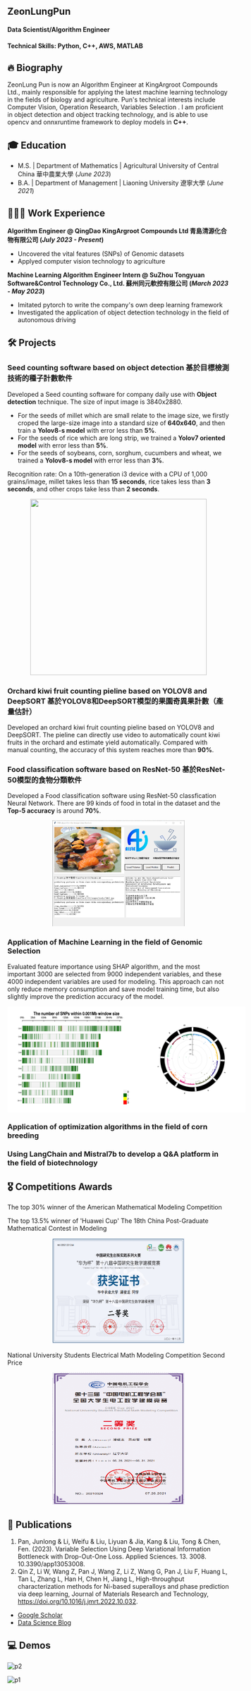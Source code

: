 ## ZeonLungPun

#### Data Scientist/Algorithm Engineer 

#### Technical Skills: Python, C++, AWS, MATLAB

## 🔥 Biography
ZeonLung Pun is now an Algorithm Engineer at KingArgroot Compounds Ltd., mainly responsible for applying the latest machine learning technology in the fields of biology and agriculture. Pun's technical interests include Computer Vision, Operation Research, Variables Selection . I am proficient in object detection and object tracking technology, and is able to use opencv and onnxruntime framework to deploy models in **C++**. 

## 🎓 Education					       		
- M.S.  | Department of Mathematics   |  Agricultural University of Central China     華中農業大學 (_June 2023_)	 			        		
- B.A.  | Department of Management    |  Liaoning University  遼寧大學  (_June 2021_)

## 🧑🏻‍💻 Work Experience
**Algorithm Engineer @ QingDao KingArgroot Compounds Ltd  青島清源化合物有限公司 (_July 2023 - Present_)**
- Uncovered the vital features (SNPs) of Genomic datasets
- Applyed computer vision technology to agriculture

**Machine Learning Algorithm Engineer Intern @ SuZhou Tongyuan Software&Control Technology Co., Ltd.  蘇州同元軟控有限公司   (_March 2023 - May 2023_)**
- Imitated pytorch to write the company's own deep learning framework
- Investigated the application of object detection technology in the field of autonomous driving


## 🛠 Projects
### Seed counting software based on object detection       基於目標檢測技術的種子計數軟件


Developed a Seed counting software for company daily use with  **Object detection** technique. The size of input image is 3840x2880.
- For the seeds of millet which are small relate to the image size, we firstly croped the large-size image into a standard size of **640x640**, and then train a **Yolov8-s model** with error less than **5%**.
- For the seeds of rice which are long strip, we trained a **Yolov7 oriented model** with error less than **5%**.
- For the seeds of soybeans, corn, sorghum, cucumbers and wheat,  we trained a **Yolov8-s model**  with error less than **3%**.

Recognition rate: On a 10th-generation i3 device with a CPU of 1,000 grains/image, millet takes less than **15 seconds**, rice takes less than **3 seconds**, and other crops take less than **2 seconds**.


<div align=center>
<img src="/assets/img/r2.png" width="400" height="400">
</div>

### Orchard kiwi fruit counting pieline based on YOLOV8 and DeepSORT  基於YOLOV8和DeepSORT模型的果園奇異果計數（產量估計）

Developed an orchard kiwi fruit counting pieline  based on YOLOV8 and DeepSORT. The pieline can directly use video to automatically count kiwi fruits in the orchard and estimate yield automatically. Compared with manual counting, the accuracy of this system reaches more than **90%**.

### Food classification software based on ResNet-50    基於ResNet-50模型的食物分類軟件
Developed a Food classification software using ResNet-50 classfication Neural Network. There are 99 kinds of food in total in the dataset and the **Top-5 accuracy** is around **70%**.
<div align=center>
<img src="/assets/img/project1.PNG" width="300" height="240">
</div>

### Application of Machine Learning in the field of Genomic Selection
Evaluated feature importance using SHAP algorithm, and the most important 3000 are selected from 9000 independent variables, and these 4000 independent variables are used for modeling. This approach can not only reduce memory consumption and save model training time, but also slightly improve the prediction accuracy of the model.

 


<div style="display: flex;">
  <img src="/assets/img/p3.JPG" style="flex: 1;" width="300" height="240" align="center">
  <img src="/assets/img/p4.JPG" style="flex: 1;" width="300" height="240" align="center">
</div>



### Application of optimization algorithms in the field of corn breeding

### Using LangChain and Mistral7b to develop a Q&A platform in the field of biotechnology 

## 🎖 Competitions Awards
The top 30% winner of the American  Mathematical Modeling Competition

The top 13.5% winner of 'Huawei Cup' The 18th China Post-Graduate Mathematical Contest in Modeling

<div align=center>
<img src="/assets/img/b1.png" width="300" height="240">
</div>

National University Students Electrical Math Modeling Competition Second Price


<div align=center>
<img src="/assets/img/b2.png" width="300" height="300">
</div>





## 📝 Publications
1. Pan, Junlong & Li, Weifu & Liu, Liyuan & Jia, Kang & Liu, Tong & Chen, Fen. (2023). Variable Selection Using Deep Variational Information Bottleneck with Drop-Out-One Loss. Applied Sciences. 13. 3008. 10.3390/app13053008. 
2. Qin Z, Li W, Wang Z, Pan J, Wang Z, Li Z, Wang G, Pan J, Liu F, Huang L, Tan L, Zhang L, Han H, Chen H, Jiang L, High-throughput characterization methods for Ni-based superalloys and phase prediction via deep learning, Journal of Materials Research and Technology, https://doi.org/10.1016/j.jmrt.2022.10.032.

- [Google Scholar](https://scholar.google.com/citations?user=j5LYZDYAAAAJ&hl=en)
- [Data Science Blog](https://www.zhihu.com/people/ji-cheng-43-99/posts)

## 💻 Demos

![p2](https://github.com/ZeonlungPun/ZeonlungPun.github.io/assets/122013127/8e979cb9-258a-4464-a196-ff8caf9c6e93)

![p1](https://github.com/ZeonlungPun/ZeonlungPun.github.io/assets/122013127/95382926-4185-4820-8085-7efab71dff55)

